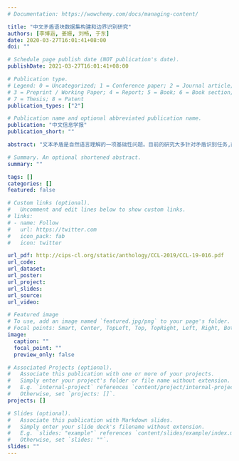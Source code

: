 ```yaml
---
# Documentation: https://wowchemy.com/docs/managing-content/

title: "中文矛盾语块数据集构建和边界识别研究"
authors: [李博涵, 姜姗, 刘畅, 于东]
date: 2020-03-27T16:01:41+08:00
doi: ""

# Schedule page publish date (NOT publication's date).
publishDate: 2021-03-27T16:01:41+08:00

# Publication type.
# Legend: 0 = Uncategorized; 1 = Conference paper; 2 = Journal article;
# 3 = Preprint / Working Paper; 4 = Report; 5 = Book; 6 = Book section;
# 7 = Thesis; 8 = Patent
publication_types: ["2"]

# Publication name and optional abbreviated publication name.
publication: "中文信息学报"
publication_short: ""

abstract: "文本矛盾是自然语言理解的一项基础性问题。目前的研究大多针对矛盾识别任务,而深入文本内部探究矛盾产生原因的工作较少,且缺乏专门的中文矛盾数据集。该文在前人矛盾研究基础上,提出矛盾语块的概念,将其划分为7种类型,并根据标注规范构建了包含16 224条数据的中文矛盾语块(CCB)数据集。基于此数据集,利用序列标注及抽取式阅读理解类模型开展矛盾语块边界识别实验,以检验模型对矛盾内部语义信息的理解能力,结果显示阅读理解类模型在该任务上的性能优于序列标注模型。该文通过三个角度对影响语块边界识别的因素进行分析,为文本矛盾后续研究工作提供可靠的数据集和基线模型。"

# Summary. An optional shortened abstract.
summary: ""

tags: []
categories: []
featured: false

# Custom links (optional).
#   Uncomment and edit lines below to show custom links.
# links:
# - name: Follow
#   url: https://twitter.com
#   icon_pack: fab
#   icon: twitter

url_pdf: http://cips-cl.org/static/anthology/CCL-2019/CCL-19-016.pdf
url_code:
url_dataset:
url_poster:
url_project:
url_slides:
url_source:
url_video:

# Featured image
# To use, add an image named `featured.jpg/png` to your page's folder. 
# Focal points: Smart, Center, TopLeft, Top, TopRight, Left, Right, BottomLeft, Bottom, BottomRight.
image:
  caption: ""
  focal_point: ""
  preview_only: false

# Associated Projects (optional).
#   Associate this publication with one or more of your projects.
#   Simply enter your project's folder or file name without extension.
#   E.g. `internal-project` references `content/project/internal-project/index.md`.
#   Otherwise, set `projects: []`.
projects: []

# Slides (optional).
#   Associate this publication with Markdown slides.
#   Simply enter your slide deck's filename without extension.
#   E.g. `slides: "example"` references `content/slides/example/index.md`.
#   Otherwise, set `slides: ""`.
slides: ""
---
```

